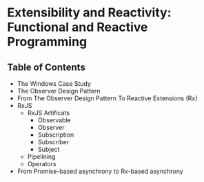 # Extensibility and Reactivity: Functional and Reactive Programming
## Table of Contents
- The Windows Case Study
- The Observer Design Pattern
- From The Observer Design Pattern To Reactive Extensions (Rx)
- RxJS
  - RxJS Artificats
    - Observable
    - Observer
    - Subscription
    - Subscriber
    - Subject
  - Pipelining
  - Operators
- From Promise-based asynchrony to Rx-based asynchrony
